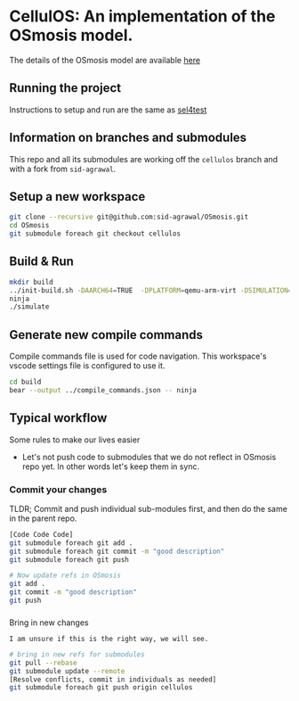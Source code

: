# CellulOS: An implementation of the OSmosis model.
The details of the OSmosis model are available [here](https://arxiv.org/abs/2309.09291)

## Running the project
Instructions to setup and run are the same as [sel4test](https://docs.sel4.systems/projects/sel4test/)


## Information on branches and submodules
This repo and all its submodules are working off the `cellulos` branch
and with a fork from `sid-agrawal`.


## Setup a new workspace
```bash
git clone --recursive git@github.com:sid-agrawal/OSmosis.git
cd OSmosis
git submodule foreach git checkout cellulos
```

## Build & Run
```bash
mkdir build
../init-build.sh -DAARCH64=TRUE  -DPLATFORM=qemu-arm-virt -DSIMULATION=TRUE -DDEBUG=TRUE
ninja
./simulate
```

## Generate new compile commands
Compile commands file is used for code navigation. This workspace's
vscode settings file is configured to use it.

```bash
cd build
bear --output ../compile_commands.json -- ninja
```

## Typical workflow
Some rules to make our lives easier
* Let's not push code to submodules that we do not reflect in OSmosis repo yet.
In other words let's keep them in sync.



### Commit your changes
TLDR; Commit and push individual sub-modules first, and then do the same in the parent repo.

```bash
[Code Code Code]
git submodule foreach git add .
git submodule foreach git commit -m "good description"
git submodule foreach git push

# Now update refs in OSmosis
git add .
git commit -m "good description"
git push
```

###
Bring in new changes

`I am unsure if this is the right way, we will see.`

```bash
# bring in new refs for submodules
git pull --rebase
git submodule update --remote
[Resolve conflicts, commit in individuals as needed]
git submodule foreach git push origin cellulos
```




